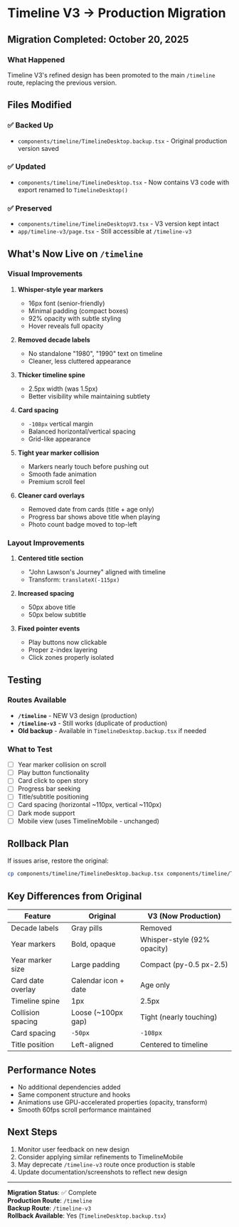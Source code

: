 # Timeline V3 → Production Migration

## Migration Completed: October 20, 2025

### What Happened

Timeline V3's refined design has been promoted to the main `/timeline` route, replacing the previous version.

## Files Modified

### ✅ Backed Up
- `components/timeline/TimelineDesktop.backup.tsx` - Original production version saved

### ✅ Updated  
- `components/timeline/TimelineDesktop.tsx` - Now contains V3 code with export renamed to `TimelineDesktop()`

### ✅ Preserved
- `components/timeline/TimelineDesktopV3.tsx` - V3 version kept intact
- `app/timeline-v3/page.tsx` - Still accessible at `/timeline-v3`

## What's Now Live on `/timeline`

### Visual Improvements
1. **Whisper-style year markers**
   - 16px font (senior-friendly)
   - Minimal padding (compact boxes)
   - 92% opacity with subtle styling
   - Hover reveals full opacity

2. **Removed decade labels**
   - No standalone "1980", "1990" text on timeline
   - Cleaner, less cluttered appearance

3. **Thicker timeline spine**
   - 2.5px width (was 1.5px)
   - Better visibility while maintaining subtlety

4. **Card spacing**
   - `-108px` vertical margin
   - Balanced horizontal/vertical spacing
   - Grid-like appearance

5. **Tight year marker collision**
   - Markers nearly touch before pushing out
   - Smooth fade animation
   - Premium scroll feel

6. **Cleaner card overlays**
   - Removed date from cards (title + age only)
   - Progress bar shows above title when playing
   - Photo count badge moved to top-left

### Layout Improvements
1. **Centered title section**
   - "John Lawson's Journey" aligned with timeline
   - Transform: `translateX(-115px)`

2. **Increased spacing**
   - 50px above title
   - 50px below subtitle

3. **Fixed pointer events**
   - Play buttons now clickable
   - Proper z-index layering
   - Click zones properly isolated

## Testing

### Routes Available
- **`/timeline`** - NEW V3 design (production)
- **`/timeline-v3`** - Still works (duplicate of production)
- **Old backup** - Available in `TimelineDesktop.backup.tsx` if needed

### What to Test
- [ ] Year marker collision on scroll
- [ ] Play button functionality
- [ ] Card click to open story
- [ ] Progress bar seeking
- [ ] Title/subtitle positioning
- [ ] Card spacing (horizontal ~110px, vertical ~110px)
- [ ] Dark mode support
- [ ] Mobile view (uses TimelineMobile - unchanged)

## Rollback Plan

If issues arise, restore the original:

```bash
cp components/timeline/TimelineDesktop.backup.tsx components/timeline/TimelineDesktop.tsx
```

## Key Differences from Original

| Feature | Original | V3 (Now Production) |
|---------|----------|---------------------|
| Decade labels | Gray pills | Removed |
| Year markers | Bold, opaque | Whisper-style (92% opacity) |
| Year marker size | Large padding | Compact (py-0.5 px-2.5) |
| Card date overlay | Calendar icon + date | Age only |
| Timeline spine | 1px | 2.5px |
| Collision spacing | Loose (~100px gap) | Tight (nearly touching) |
| Card spacing | `-50px` | `-108px` |
| Title position | Left-aligned | Centered to timeline |

## Performance Notes

- No additional dependencies added
- Same component structure and hooks
- Animations use GPU-accelerated properties (opacity, transform)
- Smooth 60fps scroll performance maintained

## Next Steps

1. Monitor user feedback on new design
2. Consider applying similar refinements to TimelineMobile
3. May deprecate `/timeline-v3` route once production is stable
4. Update documentation/screenshots to reflect new design

---

**Migration Status**: ✅ Complete  
**Production Route**: `/timeline`  
**Backup Route**: `/timeline-v3`  
**Rollback Available**: Yes (`TimelineDesktop.backup.tsx`)

